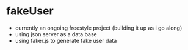 # fakeUser
 
- currently an ongoing freestyle project (building it up as i go along)
- using json server as a data base 
- using faker.js to generate fake user data
